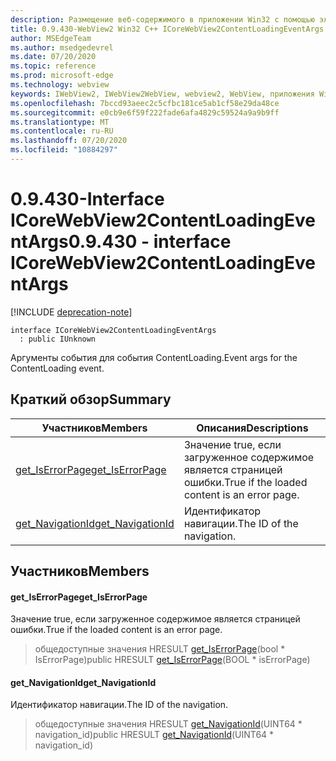 ```yaml
---
description: Размещение веб-содержимого в приложении Win32 с помощью элемента управления Microsoft Edge WebView2
title: 0.9.430-WebView2 Win32 C++ ICoreWebView2ContentLoadingEventArgs
author: MSEdgeTeam
ms.author: msedgedevrel
ms.date: 07/20/2020
ms.topic: reference
ms.prod: microsoft-edge
ms.technology: webview
keywords: IWebView2, IWebView2WebView, webview2, WebView, приложения Win32, Win32, EDGE, ICoreWebView2, ICoreWebView2Host, элемент управления "веб-браузер", HTML Edge
ms.openlocfilehash: 7bccd93aeec2c5cfbc181ce5ab1cf58e29da48ce
ms.sourcegitcommit: e0cb9e6f59f222fade6afa4829c59524a9a9b9ff
ms.translationtype: MT
ms.contentlocale: ru-RU
ms.lasthandoff: 07/20/2020
ms.locfileid: "10884297"
---
```

# <span data-ttu-id="73cb1-104">0.9.430-Interface ICoreWebView2ContentLoadingEventArgs</span><span class="sxs-lookup"><span data-stu-id="73cb1-104">0.9.430 - interface ICoreWebView2ContentLoadingEventArgs</span></span> 

[!INCLUDE [deprecation-note](../../includes/deprecation-note.md)]

```
interface ICoreWebView2ContentLoadingEventArgs
  : public IUnknown
```

<span data-ttu-id="73cb1-105">Аргументы события для события ContentLoading.</span><span class="sxs-lookup"><span data-stu-id="73cb1-105">Event args for the ContentLoading event.</span></span>

## <span data-ttu-id="73cb1-106">Краткий обзор</span><span class="sxs-lookup"><span data-stu-id="73cb1-106">Summary</span></span>

 <span data-ttu-id="73cb1-107">Участников</span><span class="sxs-lookup"><span data-stu-id="73cb1-107">Members</span></span>                        | <span data-ttu-id="73cb1-108">Описания</span><span class="sxs-lookup"><span data-stu-id="73cb1-108">Descriptions</span></span>
--------------------------------|---------------------------------------------
[<span data-ttu-id="73cb1-109">get_IsErrorPage</span><span class="sxs-lookup"><span data-stu-id="73cb1-109">get_IsErrorPage</span></span>](#get_iserrorpage) | <span data-ttu-id="73cb1-110">Значение true, если загруженное содержимое является страницей ошибки.</span><span class="sxs-lookup"><span data-stu-id="73cb1-110">True if the loaded content is an error page.</span></span>
[<span data-ttu-id="73cb1-111">get_NavigationId</span><span class="sxs-lookup"><span data-stu-id="73cb1-111">get_NavigationId</span></span>](#get_navigationid) | <span data-ttu-id="73cb1-112">Идентификатор навигации.</span><span class="sxs-lookup"><span data-stu-id="73cb1-112">The ID of the navigation.</span></span>

## <span data-ttu-id="73cb1-113">Участников</span><span class="sxs-lookup"><span data-stu-id="73cb1-113">Members</span></span>

#### <span data-ttu-id="73cb1-114">get_IsErrorPage</span><span class="sxs-lookup"><span data-stu-id="73cb1-114">get_IsErrorPage</span></span> 

<span data-ttu-id="73cb1-115">Значение true, если загруженное содержимое является страницей ошибки.</span><span class="sxs-lookup"><span data-stu-id="73cb1-115">True if the loaded content is an error page.</span></span>

> <span data-ttu-id="73cb1-116">общедоступные значения HRESULT [get_IsErrorPage](#get_iserrorpage)(bool \* IsErrorPage)</span><span class="sxs-lookup"><span data-stu-id="73cb1-116">public HRESULT [get_IsErrorPage](#get_iserrorpage)(BOOL \* isErrorPage)</span></span>

#### <span data-ttu-id="73cb1-117">get_NavigationId</span><span class="sxs-lookup"><span data-stu-id="73cb1-117">get_NavigationId</span></span> 

<span data-ttu-id="73cb1-118">Идентификатор навигации.</span><span class="sxs-lookup"><span data-stu-id="73cb1-118">The ID of the navigation.</span></span>

> <span data-ttu-id="73cb1-119">общедоступные значения HRESULT [get_NavigationId](#get_navigationid)(UINT64 \* navigation_id)</span><span class="sxs-lookup"><span data-stu-id="73cb1-119">public HRESULT [get_NavigationId](#get_navigationid)(UINT64 \* navigation_id)</span></span>


